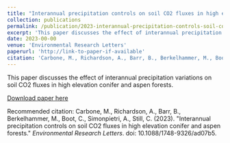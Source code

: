 ```yaml
---
title: "Interannual precipitation controls on soil CO2 fluxes in high elevation conifer and aspen forests"
collection: publications
permalink: /publication/2023-interannual-precipitation-controls-soil-co2
excerpt: 'This paper discusses the effect of interannual precipitation variations on soil CO2 fluxes in high elevation conifer and aspen forests.'
date: 2023-00-00
venue: 'Environmental Research Letters'
paperurl: 'http://link-to-paper-if-available'
citation: 'Carbone, M., Richardson, A., Barr, B., Berkelhammer, M., Boot, C., Simonpietri, A., Still, C. (2023). "Interannual precipitation controls on soil CO2 fluxes in high elevation conifer and aspen forests." <i>Environmental Research Letters</i>. doi: 10.1088/1748-9326/ad07b5.'
---
```

This paper discusses the effect of interannual precipitation variations on soil CO2 fluxes in high elevation conifer and aspen forests.

[Download paper here](http://link-to-paper-if-available)

Recommended citation: Carbone, M., Richardson, A., Barr, B., Berkelhammer, M., Boot, C., Simonpietri, A., Still, C. (2023). "Interannual precipitation controls on soil CO2 fluxes in high elevation conifer and aspen forests." <i>Environmental Research Letters</i>. doi: 10.1088/1748-9326/ad07b5.

